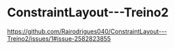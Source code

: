 # ConstraintLayout---Treino2
https://github.com/Rairodrigues040/ConstraintLayout---Treino2/issues/1#issue-2582823855
